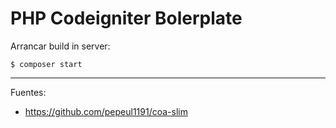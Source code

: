 # PHP Codeigniter Bolerplate

Arrancar build in server:

    $ composer start

---

Fuentes:

+ https://github.com/pepeul1191/coa-slim
